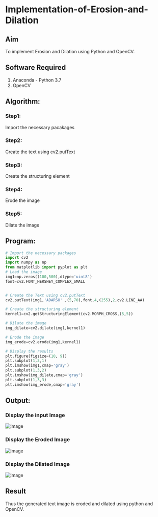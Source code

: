 # Implementation-of-Erosion-and-Dilation
## Aim
To implement Erosion and Dilation using Python and OpenCV.
## Software Required
1. Anaconda - Python 3.7
2. OpenCV
## Algorithm:
### Step1:
Import the necessary pacakages

### Step2:
Create the text using cv2.putText

### Step3:
Create the structuring element

### Step4:
Erode the image

### Step5:
Dilate the image

 
## Program:

``` Python
# Import the necessary packages
import cv2
import numpy as np
from matplotlib import pyplot as plt
# Load the image
img1=np.zeros((100,500),dtype='uint8')
font=cv2.FONT_HERSHEY_COMPLEX_SMALL


# Create the Text using cv2.putText
cv2.putText(img1,'ADARSH' ,(5,70),font,4,(255),2,cv2.LINE_AA)

# Create the structuring element
kernel1=cv2.getStructuringElement(cv2.MORPH_CROSS,(5,5))

# Dilate the image
img_dilate=cv2.dilate(img1,kernel1)

# Erode the image
img_erode=cv2.erode(img1,kernel1)

# Display the results
plt.figure(figsize=(10, 9))
plt.subplot(1,3,1)
plt.imshow(img1,cmap='gray')
plt.subplot(1,3,2)
plt.imshow(img_dilate,cmap='gray')
plt.subplot(1,3,3)
plt.imshow(img_erode,cmap='gray')

```
## Output:

### Display the input Image

![image](https://github.com/user-attachments/assets/69095d2a-a656-4f54-85a6-021e2fe12bb9)

### Display the Eroded Image

![image](https://github.com/user-attachments/assets/e1fd2d4c-f2e1-4121-98a6-8aea6b36d99b)

### Display the Dilated Image

![image](https://github.com/user-attachments/assets/df0a07b5-b931-43bd-b8eb-6eca1c021d49)

## Result
Thus the generated text image is eroded and dilated using python and OpenCV.
